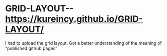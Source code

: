 # GRID-LAYOUT--https://kureincy.github.io/GRID-LAYOUT/
I had to upload the grid layout. Got a better understanding of the meaning of "published github pages"

